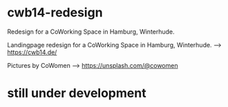# cwb14-redesign
Redesign for a CoWorking Space in Hamburg, Winterhude.

Landingpage redesign for a CoWorking Space in Hamburg, Winterhude. --> https://cwb14.de/

Pictures by CoWomen --> https://unsplash.com/@cowomen


<h1> still under development </h1>
